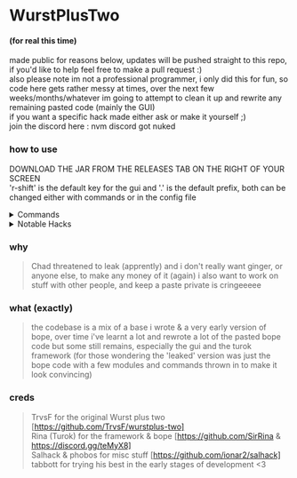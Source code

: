 # WurstPlusTwo
#### (for real this time)

made public for reasons below, updates will be pushed straight to this repo, if you'd like to help feel free to make a pull request :) <br>
also please note im not a professional programmer, i only did this for fun, so code here gets rather messy at times, over the next few weeks/months/whatever im going to attempt to clean it up and rewrite any remaining pasted code (mainly the GUI) <br>
if you want a specific hack made either ask or make it yourself ;) <br>
join the discord here : nvm discord got nuked

### how to use
DOWNLOAD THE JAR FROM THE RELEASES TAB ON THE RIGHT OF YOUR SCREEN <br>
'r-shift' is the default key for the gui and '.' is the default prefix, both can be changed either with commands or in the config file 

<details>
  <summary>Commands</summary> <br>
  Alert - toggles on & off alert message for given hack <br>
  Bind - binds a key to given hack <br>
  Config - changes the config folder being used (useful for different servers) <br>
  Drawn - toggles hack being drawn on the arraylist <br>
  Enemy - makes tab name red <br>
  EzMessage - changes the ezmessage to given string if custom mode in enabled <br>
  Friend - make tab name orange and certain modules wont target player <br>
  Help - lists commands <br>
  Prefix - changes prefix <br>
  Settings - to manualy save/load settings <br>
  Toggle - to manualy toggle hacks <br>
</details>

<details>
  <summary>Notable Hacks</summary> <br>
  Bed Aura - auto places and breaks beds on people (useful for endcrystal.me) <br>
  Auto Crystal - very good and <i>simple</i> to config, still needs work doing to though <br>
  Fucked Detector - highlights people who are in a bad hole/spot <br>
  Web Fill - holefill but for webs <br>
  Entity Mine - mine through entities <br><br>
  Everything else is fairly self explanatory <br>
</details>

### why
> Chad threatened to leak (apprently) and i don't really want ginger, or anyone else, to make any money of it (again)
> i also want to work on stuff with other people, and keep a paste private is cringeeeee

### what (exactly)
> the codebase is a mix of a base i wrote & a very early version of bope, over time i've learnt a lot and rewrote a lot of the pasted bope code but some still remains, especially the gui and the turok framework (for those wondering the 'leaked' version was just the bope code with a few modules and commands thrown in to make it look convincing)

### creds
> TrvsF for the original Wurst plus two [https://github.com/TrvsF/wurstplus-two] <br>
> Rina (Turok) for the framework & bope [https://github.com/SirRina & https://discord.gg/teMyX8] <br>
> Salhack & phobos for misc stuff [https://github.com/ionar2/salhack] <br>
> tabbott for trying his best in the early stages of development <3

